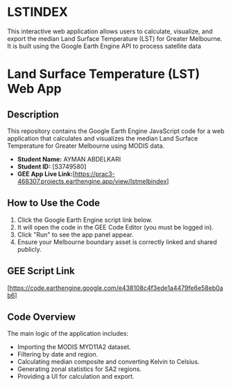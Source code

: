 # LSTINDEX
This interactive web application allows users to calculate, visualize, and export the median Land Surface Temperature (LST) for Greater Melbourne. It is built using the Google Earth Engine API to process satellite data 
# Land Surface Temperature (LST) Web App

## Description
This repository contains the Google Earth Engine JavaScript code for a web application that calculates and visualizes the median Land Surface Temperature for Greater Melbourne using MODIS data.

- **Student Name:** AYMAN ABDELKARI
- **Student ID:** [S3749580]
- **GEE App Live Link:**[https://prac3-468307.projects.earthengine.app/view/lstmelbindex]

## How to Use the Code
1.  Click the Google Earth Engine script link below.
2.  It will open the code in the GEE Code Editor (you must be logged in).
3.  Click "Run" to see the app panel appear.
4.  Ensure your Melbourne boundary asset is correctly linked and shared publicly.

## GEE Script Link
[https://code.earthengine.google.com/e438108c4f3ede1a4479fe6e58eb0ab6]

## Code Overview
The main logic of the application includes:
- Importing the MODIS MYD11A2 dataset.
- Filtering by date and region.
- Calculating median composite and converting Kelvin to Celsius.
- Generating zonal statistics for SA2 regions.
- Providing a UI for calculation and export.
